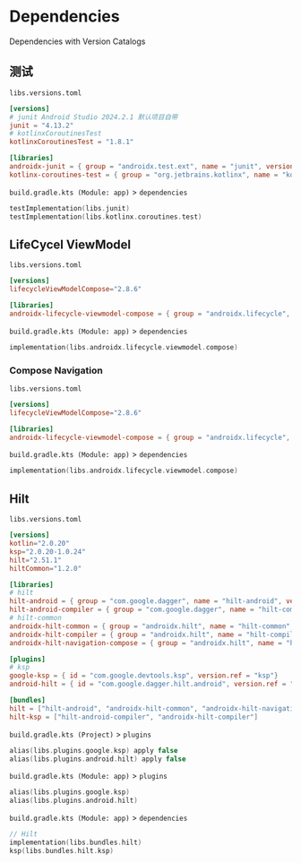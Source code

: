 # Dependencies

Dependencies with Version Catalogs 

## 测试

`libs.versions.toml`
```toml
[versions]
# junit Android Studio 2024.2.1 默认项目自带
junit = "4.13.2"
# kotlinxCoroutinesTest
kotlinxCoroutinesTest = "1.8.1"

[libraries]
androidx-junit = { group = "androidx.test.ext", name = "junit", version.ref = "junitVersion" }
kotlinx-coroutines-test = { group = "org.jetbrains.kotlinx", name = "kotlinx-coroutines-test", version.ref = "kotlinxCoroutinesTest" }
```

`build.gradle.kts (Module: app)` > `dependencies`
```kotlin
testImplementation(libs.junit)
testImplementation(libs.kotlinx.coroutines.test)
```

## LifeCycel ViewModel
`libs.versions.toml` 
```toml
[versions]
lifecycleViewModelCompose="2.8.6"

[libraries]
androidx-lifecycle-viewmodel-compose = { group = "androidx.lifecycle", name = "lifecycle-viewmodel-compose", version.ref = "lifecycleViewModelCompose" }
```

`build.gradle.kts (Module: app)` > `dependencies`
```kotlin
implementation(libs.androidx.lifecycle.viewmodel.compose)
```

### Compose Navigation
`libs.versions.toml`
```toml
[versions]
lifecycleViewModelCompose="2.8.6"

[libraries]
androidx-lifecycle-viewmodel-compose = { group = "androidx.lifecycle", name = "lifecycle-viewmodel-compose", version.ref = "lifecycleViewModelCompose" }
```

`build.gradle.kts (Module: app)` > `dependencies`
```kotlin
implementation(libs.androidx.lifecycle.viewmodel.compose)
```

## Hilt
`libs.versions.toml` 
```toml
[versions]
kotlin="2.0.20"
ksp="2.0.20-1.0.24"
hilt="2.51.1"
hiltCommon="1.2.0"

[libraries]
# hilt
hilt-android = { group = "com.google.dagger", name = "hilt-android", version.ref = "hilt" }
hilt-android-compiler = { group = "com.google.dagger", name = "hilt-compiler", version.ref = "hilt" }
# hilt-common
androidx-hilt-common = { group = "androidx.hilt", name = "hilt-common", version.ref = "hiltCommon" }
androidx-hilt-compiler = { group = "androidx.hilt", name = "hilt-compiler", version.ref = "hiltCommon" }
androidx-hilt-navigation-compose = { group = "androidx.hilt", name = "hilt-navigation-compose", version.ref = "hiltCommon" }

[plugins]
# ksp
google-ksp = { id = "com.google.devtools.ksp", version.ref = "ksp"}
android-hilt = { id = "com.google.dagger.hilt.android", version.ref = "hilt"}

[bundles]
hilt = ["hilt-android", "androidx-hilt-common", "androidx-hilt-navigation-compose"]
hilt-ksp = ["hilt-android-compiler", "androidx-hilt-compiler"]
```

`build.gradle.kts (Project)` > `plugins` 
```kotlin
alias(libs.plugins.google.ksp) apply false
alias(libs.plugins.android.hilt) apply false
```

`build.gradle.kts (Module: app)` > `plugins` 
```kotlin
alias(libs.plugins.google.ksp)
alias(libs.plugins.android.hilt)
```

`build.gradle.kts (Module: app)` > `dependencies` 
```kotlin
// Hilt
implementation(libs.bundles.hilt)
ksp(libs.bundles.hilt.ksp)
```

